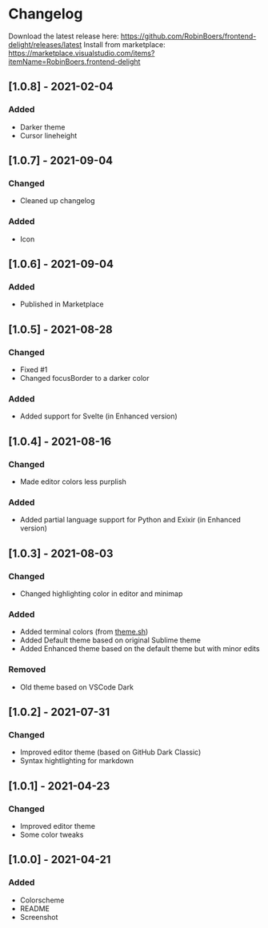 # Changelog

Download the latest release here: <https://github.com/RobinBoers/frontend-delight/releases/latest>
Install from marketplace: <https://marketplace.visualstudio.com/items?itemName=RobinBoers.frontend-delight>

## [1.0.8] - 2021-02-04
### Added
- Darker theme
- Cursor lineheight

## [1.0.7] - 2021-09-04
### Changed
- Cleaned up changelog

### Added
- Icon

## [1.0.6] - 2021-09-04
### Added
- Published in Marketplace

## [1.0.5] - 2021-08-28
### Changed
- Fixed #1
- Changed focusBorder to a darker color

### Added
- Added support for Svelte (in Enhanced version)

## [1.0.4] - 2021-08-16
### Changed
- Made editor colors less purplish

### Added
- Added partial language support for Python and Exixir (in Enhanced version)

## [1.0.3] - 2021-08-03
### Changed
- Changed highlighting color in editor and minimap

### Added
- Added terminal colors (from [theme.sh](https://github.com/lemnos/theme.sh))
- Added Default theme based on original Sublime theme
- Added Enhanced theme based on the default theme but with minor edits

### Removed
- Old theme based on VSCode Dark

## [1.0.2] - 2021-07-31
### Changed
- Improved editor theme (based on GitHub Dark Classic)
- Syntax hightlighting for markdown

## [1.0.1] - 2021-04-23
### Changed
- Improved editor theme
- Some color tweaks

## [1.0.0] - 2021-04-21
### Added
- Colorscheme
- README
- Screenshot
